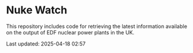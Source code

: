 # Nuke Watch

This repository includes code for retrieving the latest information available on the output of EDF nuclear power plants in the UK.

Last updated: 2025-04-18 02:57